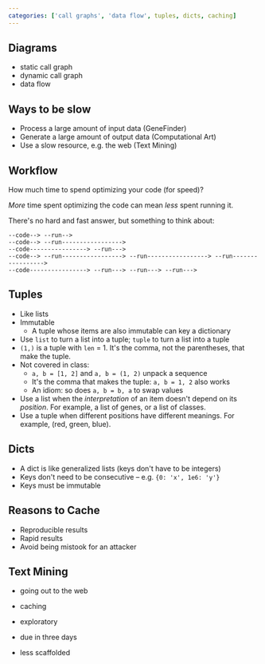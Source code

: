 ```yaml
---
categories: ['call graphs', 'data flow', tuples, dicts, caching]
---
```


## Diagrams

* static call graph
* dynamic call graph
* data flow

## Ways to be slow

* Process a large amount of input data (GeneFinder)
* Generate a large amount of output data (Computational Art)
* Use a slow resource, e.g. the web (Text Mining)

## Workflow

How much time to spend optimizing your code (for speed)?

*More* time spent optimizing the code can mean *less* spent running it.

There's no hard and fast answer, but something to think about:

    --code--> --run-->
    --code--> --run----------------->
    --code----------------> --run--->
    --code--> --run-----------------> --run-----------------> --run----------------->
    --code----------------> --run---> --run---> --run--->

## Tuples

* Like lists
* Immutable
  * A tuple whose items are also immutable can key a dictionary
* Use `list` to turn a list into a tuple; `tuple` to turn a list into a tuple
* `(1,)` is a tuple with `len` = 1. It's the comma, not the parentheses, that make the tuple.
* Not covered in class:
  * `a, b = [1, 2]` and `a, b = (1, 2)` unpack a sequence
  * It's the comma that makes the tuple: `a, b = 1, 2` also works
  * An idiom: so does `a, b = b, a` to swap values
* Use a list when the *interpretation* of an item doesn't depend on its *position*.
  For example, a list of genes, or a list of classes.
* Use a tuple when different positions have different meanings. For example, (red, green, blue).

## Dicts

* A dict is like generalized lists (keys don't have to be integers)
* Keys don't need to be consecutive – e.g. `{0: 'x', 1e6: 'y'}`
* Keys must be immutable

## Reasons to Cache

* Reproducible results
* Rapid results
* Avoid being mistook for an attacker

## Text Mining

* going out to the web
* caching
* exploratory

* due in three days
* less scaffolded
